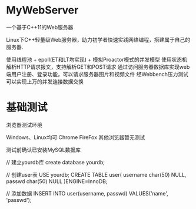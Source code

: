 # MyWebServer
一个基于C++11的Web服务器

Linux下C++轻量级Web服务器，助力初学者快速实践网络编程，搭建属于自己的服务器.

使用线程池 + epoll(ET和LT均实现) + 模拟Proactor模式的并发模型
使用状态机解析HTTP请求报文，支持解析GET和POST请求
通过访问服务器数据库实现web端用户注册、登录功能，可以请求服务器图片和视频文件
经Webbench压力测试可以实现上万的并发连接数据交换

# 基础测试

浏览器测试环境

Windows、Linux均可
Chrome
FireFox
其他浏览器暂无测试

测试前确认已安装MySQL数据库

// 建立yourdb库
create database yourdb;

// 创建user表
USE yourdb;
CREATE TABLE user(
    username char(50) NULL,
    passwd char(50) NULL
)ENGINE=InnoDB;

// 添加数据
INSERT INTO user(username, passwd) VALUES('name', 'passwd');

